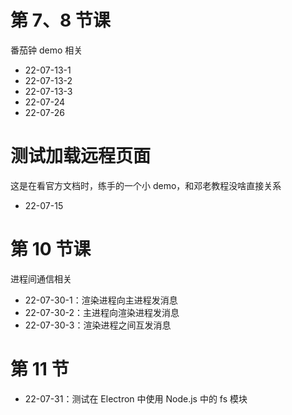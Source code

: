 # 第 7、8 节课

番茄钟 demo 相关

- 22-07-13-1
- 22-07-13-2
- 22-07-13-3
- 22-07-24
- 22-07-26

# 测试加载远程页面

这是在看官方文档时，练手的一个小 demo，和邓老教程没啥直接关系

- 22-07-15

# 第 10 节课

进程间通信相关

- 22-07-30-1：渲染进程向主进程发消息
- 22-07-30-2：主进程向渲染进程发消息
- 22-07-30-3：渲染进程之间互发消息

# 第 11 节

- 22-07-31：测试在 Electron 中使用 Node.js 中的 fs 模块

